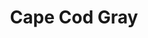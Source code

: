 ---
language: id
layout: product-item
title: Cape Cod Gray
description: Description in &amp; Cape Cod Gray
keyword: keyword in Cape Cod Gray
image: /images/Polished-Cape-Cod-Gray.jpg
sub-title: Polished Side
article-1: Polished Side <br>Sizes are not limited to what is featured bellow, we provide "cut to size" services.
title-right: Cape Cod Gray
article-right: Cape Cod Gray
title-2: Cape Cod Gray
article-2: Cape Cod Gray
article-3: Cape Cod Gray
alt-slide1: Cape Cod Gray
alt-slide2: Cape Cod Gray
alt-slide3: Cape Cod Gray
slide1: /images/Polished-Cape-Cod-Gray.jpg
slide2: /images/Polished-Cape-Cod-Gray.jpg
slide3: /images/Polished-Cape-Cod-Gray.jpg
---